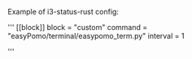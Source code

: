 Example of i3-status-rust config:

'''
[[block]]
block = "custom"
command = "easyPomo/terminal/easypomo_term.py"
interval = 1

'''
